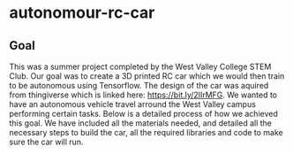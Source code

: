 # autonomour-rc-car

## Goal

This was a summer project completed by the West Valley College STEM Club. Our goal was to create a 3D printed RC car which we would then train to be autonomous using Tensorflow. The design of the car was aquired from thingiverse which is linked here: https://bit.ly/2lIrMFG. We wanted to have an autonomous vehicle travel arround the West Valley campus performing certain tasks. Below is a detailed process of how we achieved this goal. We have included all the materials needed, and detailed all the necessary steps to build the car, all the required libraries and code to make sure the car will run.





  

